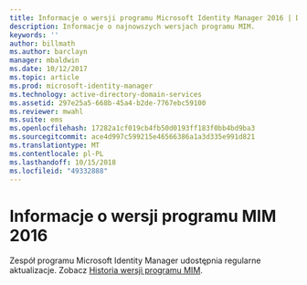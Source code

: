 ```yaml
---
title: Informacje o wersji programu Microsoft Identity Manager 2016 | Dokumentacja firmy Microsoft
description: Informacje o najnowszych wersjach programu MIM.
keywords: ''
author: billmath
ms.author: barclayn
manager: mbaldwin
ms.date: 10/12/2017
ms.topic: article
ms.prod: microsoft-identity-manager
ms.technology: active-directory-domain-services
ms.assetid: 297e25a5-668b-45a4-b2de-7767ebc59100
ms.reviewer: mwahl
ms.suite: ems
ms.openlocfilehash: 17282a1cf019cb4fb50d0193ff183f0bb4bd9ba3
ms.sourcegitcommit: ace4d997c599215e46566386a1a3d335e991d821
ms.translationtype: MT
ms.contentlocale: pl-PL
ms.lasthandoff: 10/15/2018
ms.locfileid: "49332888"
---
```

# <a name="release-notes-for-mim-2016"></a>Informacje o wersji programu MIM 2016
Zespół programu Microsoft Identity Manager udostępnia regularne aktualizacje. Zobacz [Historia wersji programu MIM](reference/version-history.md).
